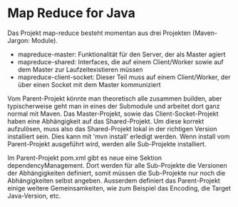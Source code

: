 # Map Reduce for Java

Das Projekt map-reduce besteht momentan aus drei Projekten (Maven-Jargon: Module).
- mapreduce-master: Funktionalität für den Server, der als Master agiert
- mapreduce-shared: Interfaces, die auf einem Client/Worker sowie auf dem Master zur Laufzeitexistieren müssen
- mapreduce-client-socket: Dieser Teil muss auf einem Client/Worker, der über einen Socket mit dem Master kommuniziert

Vom Parent-Projekt könnte man theoretisch alle zusammen builden, aber typischerweise geht man in eines der Submodule und
arbeitet dort ganz normal mit Maven. Das Master-Projekt, sowie das Client-Socket-Projekt haben eine Abhängigkeit auf
das Shared-Projekt. Um diese korrekt aufzulösen, muss also das Shared-Projekt lokal in der richtigen Version installiert sein.
Dies kann mit 'mvn install' erledigt werden. Wenn install vom Parent-Projekt ausgeführt wird, werden alle Sub-Projekte
installiert.

Im Parent-Projekt pom.xml gibt es neue eine Sektion dependencyManagement. Dort werden für alle Sub-Projekte die Versionen
der Abhängigkeiten definiert, somit müssen die Sub-Projekte nur noch die Abhängigkeiten selbst angeben. Ausserdem definiert
das Parent-Projekt einige weitere Gemeinsamkeiten, wie zum Beispiel das Encoding, die Target Java-Version, etc.
